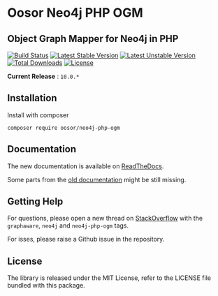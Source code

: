 # Oosor Neo4j PHP OGM

## Object Graph Mapper for Neo4j in PHP

[![Build Status](https://travis-ci.org/graphaware/neo4j-php-ogm.svg?branch=master)](https://travis-ci.org/graphaware/neo4j-php-ogm)
[![Latest Stable Version](https://poser.pugx.org/graphaware/neo4j-php-ogm/v/stable.svg)](https://packagist.org/packages/oosor/neo4j-php-ogm)
[![Latest Unstable Version](https://poser.pugx.org/graphaware/neo4j-php-ogm/v/unstable)](https://packagist.org/packages/oosor/neo4j-php-ogm)
[![Total Downloads](https://poser.pugx.org/graphaware/neo4j-php-ogm/downloads)](https://packagist.org/packages/oosor/neo4j-php-ogm)
[![License](https://poser.pugx.org/graphaware/neo4j-php-ogm/license)](https://packagist.org/packages/oosor/neo4j-php-ogm)

**Current Release** : `10.0.*`

## Installation

Install with composer

```cli
composer require oosor/neo4j-php-ogm
```

## Documentation

The new documentation is available on [ReadTheDocs](http://neo4j-php-ogm.readthedocs.io/en/latest/).

Some parts from the [old documentation](docs/reference/01-intro.md) might be still missing.

## Getting Help

For questions, please open a new thread on [StackOverflow](https://stackoverflow.com) with the `graphaware`, `neo4j` and `neo4j-php-ogm` tags.

For isses, please raise a Github issue in the repository.

## License

The library is released under the MIT License, refer to the LICENSE file bundled with this package.

